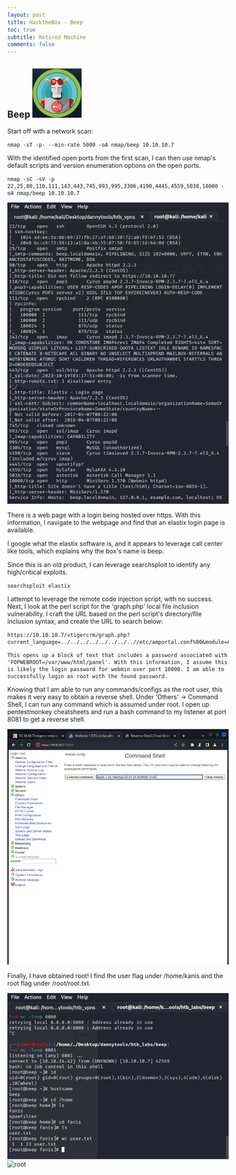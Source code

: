 ```yaml
---
layout: post
title: HacktheBox - Beep
toc: true
subtitle: Retired Machine
comments: false
---
```


## Beep ![propic](/pictures/beep/beep.png)

Start off with a network scan:
```
nmap -sT -p- --min-rate 5000 -oA nmap/beep 10.10.10.7
```
With the identified open ports from the first scan, I can then use nmap's default scripts and version enumeration options on the open ports.

```
nmap -sC -sV -p 22,25,80,110,111,143,443,745,993,995,3306,4190,4445,4559,5038,10000 -oA nmap/beep 10.10.10.7
```

![nmap](/pictures/beep/nmap.png)

There is a web page with a login being hosted over https. With this information, I navigate to the webpage and find that an elastix login page is available.

I google what the elastix software is, and it appears to leverage call center like tools, which explains why the box's name is beep.

Since this is an old product, I can leverage searchsploit to identify any high/critical exploits.

```
searchsploit elastix
```

I attempt to leverage the remote code injection script, with no success. Next, I look at the perl script for the 'graph.php' local file inclusion vulnerability. I craft the URL based on the perl script's directory/file inclusion syntax, and create the URL to search below:

```
https://10.10.10.7/vtigercrm/graph.php?current_language=../../../../../../../..//etc/amportal.conf%00&module=Accounts&action
```

    This opens up a block of text that includes a password associated with 'FOPWEBROOT=/var/www/html/panel'. With this information, I assume this is likely the login password for webmin over port 10000. I am able to successfully login as root with the found password.

Knowing that I am able to run any commands/configs as the root user, this makes it very easy to obtain a reverse shell. Under 'Others' -> Command Shell, I can run any command which is assumed under root. I open up pentestmonkey cheatsheets and run a bash command to my listener at port 8081 to get a reverse shell.

![reverse](/pictures/beep/reverse.png)

Finally, I have obtained root! I find the user flag under /home/kanis and the root flag under /root/root.txt.

![user](/pictures/beep/user.png)
![root](/pictures/beep/root.png)

